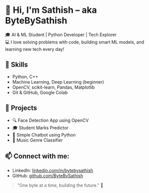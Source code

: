 # 👋 Hi, I'm Sathish – aka ByteBySathish

🎓 AI & ML Student | Python Developer | Tech Explorer  
💻 I love solving problems with code, building smart ML models, and learning new tech every day!

## 🚀 Skills
- Python, C++
- Machine Learning, Deep Learning (beginner)
- OpenCV, scikit-learn, Pandas, Matplotlib
- Git & GitHub, Google Colab

## 📂 Projects
- 🔍 Face Detection App using OpenCV
- 🎓 Student Marks Predictor
- 🤖 Simple Chatbot using Python
- 🎵 Music Genre Classifier

## 📫 Connect with me:
- LinkedIn: [linkedin.com/in/bytebysathish](#)
- GitHub: [github.com/ByteBySathish](#)

> "One byte at a time, building the future." 🚀
